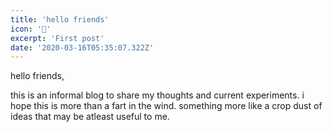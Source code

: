 ```yaml
---
title: 'hello friends'
icon: '👋'
excerpt: 'First post'
date: '2020-03-16T05:35:07.322Z'
---
```

hello friends,

this is an informal blog to share my thoughts and current experiments. i hope this is more than a fart in the wind. something more like a crop dust of ideas that may be atleast useful to me.
